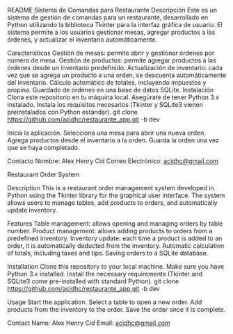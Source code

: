 README
Sistema de Comandas para Restaurante
Descripción
Este es un sistema de gestión de comandas para un restaurante, desarrollado en Python utilizando la biblioteca Tkinter para la interfaz gráfica de usuario. El sistema permite a los usuarios gestionar mesas, agregar productos a las órdenes, y actualizar el inventario automáticamente.

Características
Gestión de mesas: permite abrir y gestionar órdenes por número de mesa.
Gestión de productos: permite agregar productos a las órdenes desde un inventario predefinido.
Actualización de inventario: cada vez que se agrega un producto a una orden, se descuenta automáticamente del inventario.
Cálculo automático de totales, incluyendo impuestos y propina.
Guardado de órdenes en una base de datos SQLite.
Instalación
Clona este repositorio en tu máquina local.
Asegúrate de tener Python 3.x instalado.
Instala los requisitos necesarios (Tkinter y SQLite3 vienen preinstalados con Python estándar).
git clone https://github.com/acidhc/restaurante_app.git -b dev

Inicia la aplicación. Selecciona una mesa para abrir una nueva orden. Agrega productos desde el inventario a la orden. Guarda la orden una vez que se haya completado.

Contacto Nombre: Alex Henry Cid Correo Electrónico: acidhc@gmail.com

Restaurant Order System

Description This is a restaurant order management system developed in Python using the Tkinter library for the graphical user interface. The system allows users to manage tables, add products to orders, and automatically update inventory.

Features Table management: allows opening and managing orders by table number. Product management: allows adding products to orders from a predefined inventory. Inventory update: each time a product is added to an order, it is automatically deducted from the inventory. Automatic calculation of totals, including taxes and tips. Saving orders to a SQLite database.

Installation Clone this repository to your local machine. Make sure you have Python 3.x installed. Install the necessary requirements (Tkinter and SQLite3 come pre-installed with standard Python). git clone https://github.com/acidhc/restaurante_app.git -b dev

Usage Start the application. Select a table to open a new order. Add products from the inventory to the order. Save the order once it is complete.

Contact Name: Alex Henry Cid Email: acidhc@gmail.com
